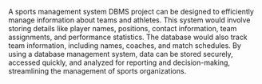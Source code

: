 A sports management system DBMS project can be designed to efficiently manage information about teams and athletes. This system would involve storing details like player names, positions, contact information, team assignments, and performance statistics. The database would also track team information, including names, coaches, and match schedules. By using a database management system, data can be stored securely, accessed quickly, and analyzed for reporting and decision-making, streamlining the management of sports organizations. 

